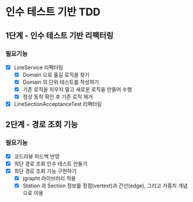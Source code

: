 # 인수 테스트 기반 TDD

## 1단계 - 인수 테스트 기반 리팩터링
### 필요기능
- [x] LineService 리팩터링
  - [x] Domain 으로 옮길 로직을 찾기
  - [x] Domain 의 단위 테스트를 작성하기
  - [x] 기존 로직을 지우지 말고 새로운 로직을 만들어 수행
  - [x] 정상 동작 확인 후 기존 로직 제거
- [x] LineSectionAcceptanceTest 리팩터링

## 2단계 - 경로 조회 기능
### 필요기능
- [x] 코드리뷰 피드백 반영
- [x] 최단 경로 조회 인수 테스트 만들기
- [x] 최단 경로 조회 기능 구현하기
  - [x] jgrapht 라이브러리 적용
  - [x] Station 과 Section 정보를 정점(vertext)과 간선(edge), 그리고 가중치 개념으로 이용
